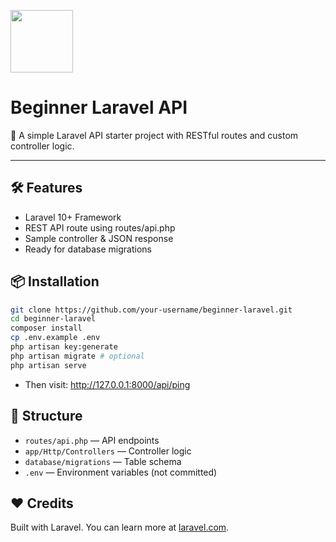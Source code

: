 <p style="align=center">
  <a href="https://laravel.com" target="_blank">
    <img src="https://laravel.com/img/logomark.min.svg" width="100">
  </a>
</p>

<h1 style="align=center">Beginner Laravel API</h1>

<p style="align=center">
  🚀 A simple Laravel API starter project with RESTful routes and custom controller logic.
</p>

---

## 🛠 Features
- Laravel 10+ Framework
- REST API route using routes/api.php
- Sample controller & JSON response
- Ready for database migrations

## 📦 Installation
```bash
git clone https://github.com/your-username/beginner-laravel.git
cd beginner-laravel
composer install
cp .env.example .env
php artisan key:generate
php artisan migrate # optional
php artisan serve
```
- Then visit: http://127.0.0.1:8000/api/ping

## 📂 Structure
* <code>routes/api.php</code> — API endpoints
* <code>app/Http/Controllers</code> — Controller logic
* <code>database/migrations</code> — Table schema
* <code>.env</code> — Environment variables (not committed)

## ❤️ Credits
Built with Laravel. You can learn more at [laravel.com](laravel.com).